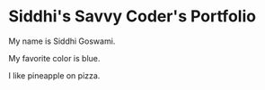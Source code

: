 # Siddhi's Savvy Coder's Portfolio


My name is Siddhi Goswami.

My favorite color is blue.

I like pineapple on pizza.
